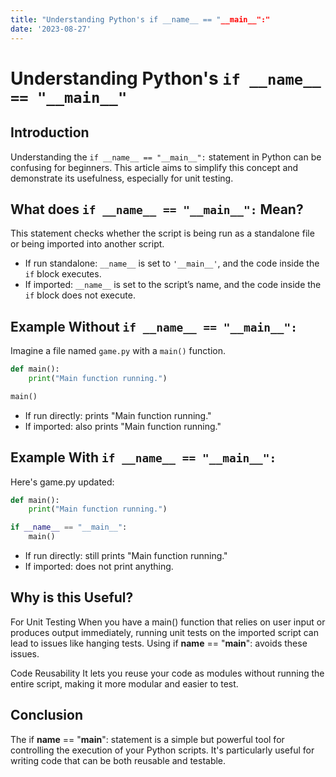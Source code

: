 ```yaml
---
title: "Understanding Python's if __name__ == "__main__":"
date: '2023-08-27'
---
```


# Understanding Python's `if __name__ == "__main__"`

## Introduction
Understanding the `if __name__ == "__main__":` statement in Python can be confusing for beginners. This article aims to simplify this concept and demonstrate its usefulness, especially for unit testing.

## What does `if __name__ == "__main__":` Mean?

This statement checks whether the script is being run as a standalone file or being imported into another script.

- If run standalone: `__name__` is set to `'__main__'`, and the code inside the `if` block executes.
- If imported: `__name__` is set to the script’s name, and the code inside the `if` block does not execute.

## Example Without `if __name__ == "__main__":`

Imagine a file named `game.py` with a `main()` function.

```python
def main():
    print("Main function running.")

main()
```
- If run directly: prints "Main function running."
- If imported: also prints "Main function running."

## Example With `if __name__ == "__main__": `

Here's game.py updated:

```python
def main():
    print("Main function running.")

if __name__ == "__main__":
    main()
```

- If run directly: still prints "Main function running."
- If imported: does not print anything.

## Why is this Useful?

For Unit Testing
When you have a main() function that relies on user input or produces output immediately, running unit tests on the imported script can lead to issues like hanging tests. Using if __name__ == "__main__": avoids these issues.

Code Reusability
It lets you reuse your code as modules without running the entire script, making it more modular and easier to test.

## Conclusion
The if __name__ == "__main__": statement is a simple but powerful tool for controlling the execution of your Python scripts. It's particularly useful for writing code that can be both reusable and testable.
